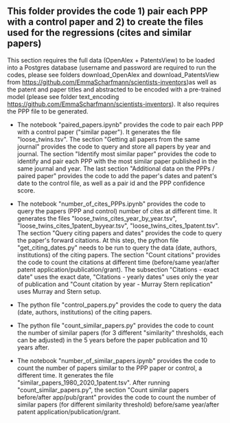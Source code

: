 ## This folder provides the code 1) pair each PPP with a control paper and 2) to create the files used for the regressions (cites and similar papers)

This section requires the full data (OpenAlex + PatentsView) to be loaded into a Postgres database (username and password are required to run the codes, please see folders download_OpenAlex and download_PatentsView from https://github.com/EmmaScharfmann/scientists-inventors)as well as the patent and paper titles and abstracted to be encoded with a pre-trained model (please see folder text_encoding https://github.com/EmmaScharfmann/scientists-inventors). It also requires the PPP file to be generated. 

* The notebook "paired_papers.ipynb" provides the code to pair each PPP with a control paper ("similar paper"). It generates the file "loose_twins.tsv". The section "Getting all papers from the same journal" provides the code to query and store all papers by year and journal.  The section "Identify most similar paper" provides the code to identify and pair each PPP with the most similar paper published in the same journal and year. The last section "Additional data on the PPPs / paired paper" provides the code to add the paper's dates and patent's date to the control file, as well as a pair id and the PPP confidence score.

* The notebook "number_of_cites_PPPs.ipynb" provides the code to query the papers (PPP and control) number of cites at different time. It generates the files "loose_twins_cites_year_by_year.tsv", "loose_twins_cites_1patent_byyear.tsv", "loose_twins_cites_1patent.tsv". The section  "Query citing papers and dates" provides the code to query the paper's forward citations. At this step, the python file "get_citing_dates.py" needs to be run to query the data (date, authors, institutions) of the citing papers. The section "Count citations" provides the code to count the citations at different time (before/same year/after patent application/publication/grant). The subsection "Citations - exact date" uses the exact date, "Citations - yearly dates" uses only the year of publication and "Count citation by year - Murray Stern replication" uses Murray and Stern setup.
* The python file "control_papers.py" provides the code to query the data (date, authors, institutions) of the citing papers. 
* The python file "count_similar_papers.py" provides the code to count the number of similar papers (for 3 different "similarity" thresholds, each can be adjusted) in the 5 years before the paper publication and 10 years after.
* The notebook "number_of_similar_papers.ipynb" provides the code to count the number of papers similar to the PPP paper or control, a different time. It generates the file "similar_papers_1980_2020_1patent.tsv". After running "count_similar_papers.py", the section "Count similar papers before/after app/pub/grant" provides the code to count the number of similar papers (for different similarity threshold) before/same year/after patent application/publication/grant. 
